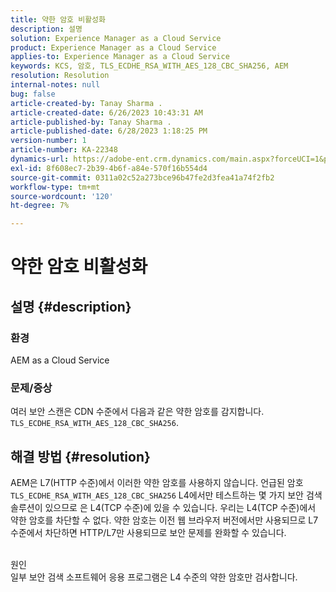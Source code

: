 ```yaml
---
title: 약한 암호 비활성화
description: 설명
solution: Experience Manager as a Cloud Service
product: Experience Manager as a Cloud Service
applies-to: Experience Manager as a Cloud Service
keywords: KCS, 암호, TLS_ECDHE_RSA_WITH_AES_128_CBC_SHA256, AEM
resolution: Resolution
internal-notes: null
bug: false
article-created-by: Tanay Sharma .
article-created-date: 6/26/2023 10:43:31 AM
article-published-by: Tanay Sharma .
article-published-date: 6/28/2023 1:18:25 PM
version-number: 1
article-number: KA-22348
dynamics-url: https://adobe-ent.crm.dynamics.com/main.aspx?forceUCI=1&pagetype=entityrecord&etn=knowledgearticle&id=5e242c46-0e14-ee11-8f6e-6045bd006295
exl-id: 8f608ec7-2b39-4b6f-a84e-570f16b554d4
source-git-commit: 0311a02c52a273bce96b47fe2d3fea41a74f2fb2
workflow-type: tm+mt
source-wordcount: '120'
ht-degree: 7%

---
```


# 약한 암호 비활성화

## 설명 {#description}


### 환경

AEM as a Cloud Service

### 문제/증상

여러 보안 스캔은 CDN 수준에서 다음과 같은 약한 암호를 감지합니다. `TLS_ECDHE_RSA_WITH_AES_128_CBC_SHA256`.


## 해결 방법 {#resolution}


AEM은 L7(HTTP 수준)에서 이러한 약한 암호를 사용하지 않습니다. 언급된 암호 `TLS_ECDHE_RSA_WITH_AES_128_CBC_SHA256` L4에서만 테스트하는 몇 가지 보안 검색 솔루션이 있으므로 은 L4(TCP 수준)에 있을 수 있습니다. 우리는 L4(TCP 수준)에서 약한 암호를 차단할 수 없다. 약한 암호는 이전 웹 브라우저 버전에서만 사용되므로 L7 수준에서 차단하면 HTTP/L7만 사용되므로 보안 문제를 완화할 수 있습니다.


<br>원인<br>
일부 보안 검색 소프트웨어 응용 프로그램은 L4 수준의 약한 암호만 검사합니다.
